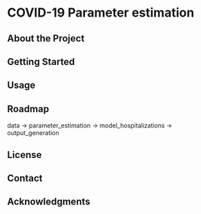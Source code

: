 # COVID-19 Parameter estimation

## About the Project

## Getting Started

## Usage

## Roadmap
data -> parameter_estimation -> model_hospitalizations -> output_generation

## License

## Contact

## Acknowledgments
